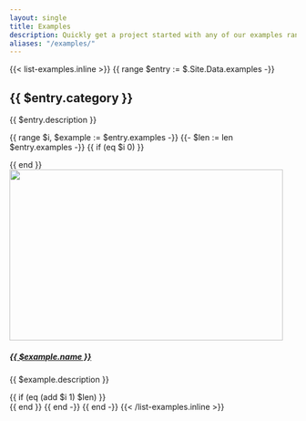 ```yaml
---
layout: single
title: Examples
description: Quickly get a project started with any of our examples ranging from using parts of the framework to custom components and layouts.
aliases: "/examples/"
---
```


{{< list-examples.inline >}}
{{ range $entry := $.Site.Data.examples -}}
  <h2>{{ $entry.category }}</h2>
  <p>{{ $entry.description }}</p>

  {{ range $i, $example := $entry.examples -}}
    {{- $len := len $entry.examples -}}
    {{ if (eq $i 0) }}<div class="row">{{ end }}
      <div class="col-sm-6 col-md-4 col-xl-3 mb-3">
        <a href="/docs/{{ $.Site.Params.docs_version }}/examples/{{ $example.name | urlize }}/">
          <img class="img-thumbnail mb-3" srcset="/docs/{{ $.Site.Params.docs_version }}/assets/img/examples/{{ $example.name | urlize }}.png,
                                                  /docs/{{ $.Site.Params.docs_version }}/assets/img/examples/{{ $example.name | urlize }}@2x.png 2x"
                                          src="/docs/{{ $.Site.Params.docs_version }}/assets/img/examples/{{ $example.name | urlize }}.png"
                                          alt=""
                                          width="480" height="300"
                                          loading="lazy">
          <h5 class="mb-1">{{ $example.name }}</h5>
        </a>
        <p class="text-muted">{{ $example.description }}</p>
      </div>
    {{ if (eq (add $i 1) $len) }}</div>{{ end }}
  {{ end -}}
{{ end -}}
{{< /list-examples.inline >}}
